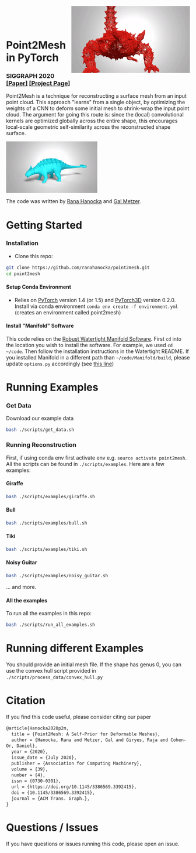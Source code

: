 <img src='docs/images/lizard2.gif' align="right" width=325>
<br><br><br>

# Point2Mesh in PyTorch


### SIGGRAPH 2020 [[Paper]](https://arxiv.org/abs/2005.11084) [[Project Page]](https://ranahanocka.github.io/point2mesh/)<br>

Point2Mesh is a technique for reconstructing a surface mesh from an input point cloud.
This approach "learns" from a single object, by optimizing the weights of a CNN to deform some initial mesh to shrink-wrap the input point cloud.
The argument for going this route is: since the (local) convolutional kernels are optimized globally across the entire shape,
this encourages local-scale geometric self-similarity across the reconstructed shape surface.

<img src="docs/images/global_anky.gif" align="center" width="250px"> <br>

The code was written by [Rana Hanocka](https://www.cs.tau.ac.il/~hanocka/) and [Gal Metzer](https://www.linkedin.com/in/gal-metzer-512803a1/).

# Getting Started

### Installation
- Clone this repo:
```bash
git clone https://github.com/ranahanocka/point2mesh.git
cd point2mesh
```
#### Setup Conda Environment
- Relies on [PyTorch](https://pytorch.org/) version 1.4 (or 1.5) and [PyTorch3D](https://github.com/facebookresearch/pytorch3d) version 0.2.0. <br>
Install via conda environment `conda env create -f environment.yml` (creates an environment called point2mesh)

#### Install "Manifold" Software
This code relies on the [Robust Watertight Manifold Software](https://github.com/hjwdzh/Manifold). 
First ```cd``` into the location you wish to install the software. For example, we used ```cd ~/code```.
Then follow the installation instructions in the Watertight README.
If you installed Manifold in a different path than ```~/code/Manifold/build```, please update ```options.py``` accordingly (see [this line](https://github.com/ranahanocka/point2mesh/blob/767ac0ea0f5297b912eafd61a5cd2f60ec8c8490/options.py#L6))
  
# Running Examples
 
### Get Data
Download our example data
```bash
bash ./scripts/get_data.sh
```

### Running Reconstruction 
First, if using conda env first activate env e.g. ```source activate point2mesh```.
All the scripts can be found in ```./scripts/examples```.
Here are a few examples:

#### Giraffe
```bash
bash ./scripts/examples/giraffe.sh
```

#### Bull
```bash
bash ./scripts/examples/bull.sh
```

#### Tiki
```bash
bash ./scripts/examples/tiki.sh
```

#### Noisy Guitar
```bash
bash ./scripts/examples/noisy_guitar.sh
```
... and more.
#### All the examples
To run all the examples in this repo:
```bash
bash ./scripts/run_all_examples.sh
```
# Running different Examples
You should provide an initial mesh file. If the shape has genus 0, you can use the convex hull script provided in ```./scripts/process_data/convex_hull.py```

# Citation
If you find this code useful, please consider citing our paper
```
@article{Hanocka2020p2m,
  title = {Point2Mesh: A Self-Prior for Deformable Meshes},
  author = {Hanocka, Rana and Metzer, Gal and Giryes, Raja and Cohen-Or, Daniel},
  year = {2020},
  issue_date = {July 2020}, 
  publisher = {Association for Computing Machinery}, 
  volume = {39}, 
  number = {4}, 
  issn = {0730-0301},
  url = {https://doi.org/10.1145/3386569.3392415},
  doi = {10.1145/3386569.3392415},
  journal = {ACM Trans. Graph.}, 
}
```

# Questions / Issues
If you have questions or issues running this code, please open an issue.
